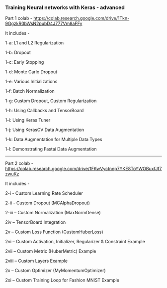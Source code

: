 ### Training Neural networks with Keras - advanced

Part 1 colab - https://colab.research.google.com/drive/1Tkn-9GgzkR0bWsN2pubD4J777Vm8aFFy 

It includes - 

1-a: L1 and L2 Regularization

1-b: Dropout

1-c: Early Stopping

1-d: Monte Carlo Dropout

1-e: Various Initializations

1-f: Batch Normalization

1-g: Custom Dropout, Custom Regularization

1-h: Using Callbacks and TensorBoard

1-i: Using Keras Tuner

1-j: Using KerasCV Data Augmentation

1-k: Data Augmentation for Multiple Data Types

1-l: Demonstrating Fastai Data Augmentation
_________________________________________________________________________________________________________________________________________

Part 2 colab - https://colab.research.google.com/drive/1FKwVyctnnp7YKE8ToYWOBuxfJf7zwuKz

It includes - 

2-i - Custom Learning Rate Scheduler

2-ii - Custom Dropout (MCAlphaDropout)

2-iii – Custom Normalization (MaxNormDense)

2iv – TensorBoard Integration

2v – Custom Loss Function (CustomHuberLoss)

2vi – Custom Activation, Initializer, Regularizer & Constraint Example

2vii – Custom Metric (HuberMetric) Example

2viii – Custom Layers Example

2x – Custom Optimizer (MyMomentumOptimizer)

2xi – Custom Training Loop for Fashion MNIST Example
